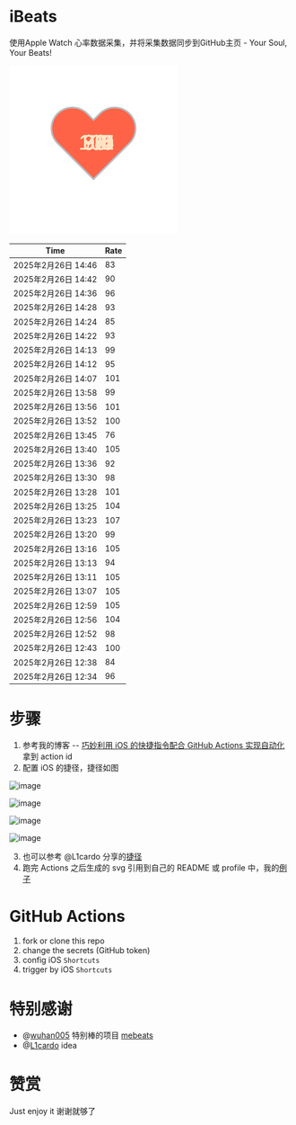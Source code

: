 # iBeats
使用Apple Watch 心率数据采集，并将采集数据同步到GitHub主页 - Your Soul, Your Beats!

![](./files/heart.svg)

<!--START_SECTION:my_heart_rate-->
| Time | Rate | 
 | ---- | ---- | 
| 2025年2月26日 14:46 | 83 |
| 2025年2月26日 14:42 | 90 |
| 2025年2月26日 14:36 | 96 |
| 2025年2月26日 14:28 | 93 |
| 2025年2月26日 14:24 | 85 |
| 2025年2月26日 14:22 | 93 |
| 2025年2月26日 14:13 | 99 |
| 2025年2月26日 14:12 | 95 |
| 2025年2月26日 14:07 | 101 |
| 2025年2月26日 13:58 | 99 |
| 2025年2月26日 13:56 | 101 |
| 2025年2月26日 13:52 | 100 |
| 2025年2月26日 13:45 | 76 |
| 2025年2月26日 13:40 | 105 |
| 2025年2月26日 13:36 | 92 |
| 2025年2月26日 13:30 | 98 |
| 2025年2月26日 13:28 | 101 |
| 2025年2月26日 13:25 | 104 |
| 2025年2月26日 13:23 | 107 |
| 2025年2月26日 13:20 | 99 |
| 2025年2月26日 13:16 | 105 |
| 2025年2月26日 13:13 | 94 |
| 2025年2月26日 13:11 | 105 |
| 2025年2月26日 13:07 | 105 |
| 2025年2月26日 12:59 | 105 |
| 2025年2月26日 12:56 | 104 |
| 2025年2月26日 12:52 | 98 |
| 2025年2月26日 12:43 | 100 |
| 2025年2月26日 12:38 | 84 |
| 2025年2月26日 12:34 | 96 |

<!--END_SECTION:my_heart_rate-->

# 步骤
1. 参考我的博客 -- [巧妙利用 iOS 的快捷指令配合 GitHub Actions 实现自动化](https://github.com/yihong0618/gitblog/issues/198) 拿到 action id
2. 配置 iOS 的捷径，捷径如图

![image](https://user-images.githubusercontent.com/15976103/122154218-0db0b480-ce97-11eb-93bb-5aec07c558dc.png)

![image](https://user-images.githubusercontent.com/15976103/122154236-186b4980-ce97-11eb-8e4b-70551a0391ae.png)

![image](https://user-images.githubusercontent.com/15976103/122154268-2d47dd00-ce97-11eb-902e-3acf292265a9.png)

![image](https://user-images.githubusercontent.com/15976103/122174055-fa144680-ceb4-11eb-9be2-3eb83cd516f7.png)

3. 也可以参考 @L1cardo 分享的[捷径](https://www.icloud.com/shortcuts/6ab6047b459c41ad822ad6b94b1c03d4)
4. 跑完 Actions 之后生成的 svg 引用到自己的 README 或 profile 中，我的[例子](https://github.com/yihong0618) 

# GitHub Actions

1. fork or clone this repo
2. change the secrets (GitHub token)
3. config iOS `Shortcuts` 
4. trigger by iOS `Shortcuts`

# 特别感谢
- @[wuhan005](https://github.com/wuhan005) 特别棒的项目 [mebeats](https://github.com/wuhan005/mebeats)
- @[L1cardo](https://github.com/L1cardo) idea

# 赞赏
Just enjoy it
谢谢就够了
